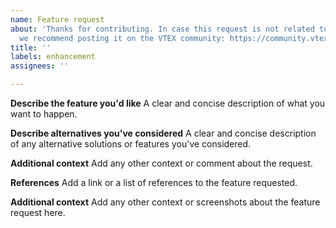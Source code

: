 ```yaml
---
name: Feature request
about: 'Thanks for contributing. In case this request is not related to the FastStore,
  we recommend posting it on the VTEX community: https://community.vtex.com/'
title: ''
labels: enhancement
assignees: ''

---
```


**Describe the feature you'd like**
A clear and concise description of what you want to happen.

**Describe alternatives you've considered**
A clear and concise description of any alternative solutions or features you've considered.

**Additional context**
Add any other context or comment about the request.

**References**
Add a link or a list of references to the feature requested. 

**Additional context**
Add any other context or screenshots about the feature request here.
